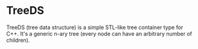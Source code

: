 # TreeDS
TreeDS (tree data structure) is a simple STL-like tree container type for C++. It's a generic n-ary tree (every node can
have an arbitrary number of children).